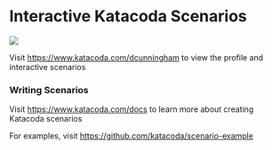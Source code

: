 # Interactive Katacoda Scenarios

[![](http://shields.katacoda.com/katacoda/dcunningham/count.svg)](https://www.katacoda.com/dcunningham "Get your profile on Katacoda.com")

Visit https://www.katacoda.com/dcunningham to view the profile and interactive scenarios

### Writing Scenarios
Visit https://www.katacoda.com/docs to learn more about creating Katacoda scenarios

For examples, visit https://github.com/katacoda/scenario-example
